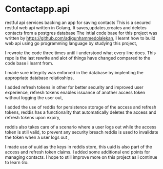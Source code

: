 # Contactapp.api
restful api services backing an app for saving contacts This is a secured restful web api written in Golang, It saves,updates,creates and deletes contacts from a postgres database
The intial code base for this project was written by https://github.com/adigunhammedolalekan, I learnt how to build web api using go programming language by studying this project,

I rewrote the code three times until i understood what every line does.
This repo is the last rewrite and alot of things have changed compared to the code base i learnt from.

I made sure  integrity was enforced in the database by implenting the appropriate database relatioships,

I added refresh tokens in other for better security and improved user experience, refresh tokens enables issuance of another access token without logging the user out,

I added the use of reddis for persistence storage of the access and refresh tokens, reddis has a functionality that automatically deletes the access and refresh tokens upon expiry,

reddis also takes care of a scenario where a user logs out while the access token is still valid, to prevent any security breach reddis is used to invalidate the token when a user logs out ,

I made use of uuid as the keys in reddis store, this uuid is also part of the access and refresh token claims.
I added  some additional end points for managing contacts.
I hope to still improve more on this project as i continue to learn Go.

